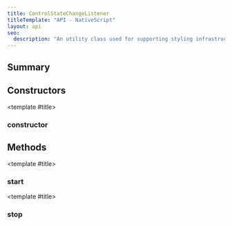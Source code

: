 ```yaml
---
title: ControlStateChangeListener
titleTemplate: "API - NativeScript"
layout: api
seo:
  description: "An utility class used for supporting styling infrastructure.\nWARNING: This class is intended for IOS only."
---
```


<!-- This page is auto generated, do not edit manually. -->
<!-- Run "yarn generate:api-docs" to regenerate -->

<script setup lang="ts">
  import { provide } from "vue";
  import API_DATA from "./ControlStateChangeListener.data.json";
  
  provide('API_DATA', API_DATA);
</script>

<APIRefHierarchy v-once />

<APIRefComment commentBase64="eyJibG9ja1RhZ3MiOltdLCJtb2RpZmllclRhZ3MiOnt9LCJzdW1tYXJ5IjpbeyJraW5kIjoidGV4dCIsInRleHQiOiJBbiB1dGlsaXR5IGNsYXNzIHVzZWQgZm9yIHN1cHBvcnRpbmcgc3R5bGluZyBpbmZyYXN0cnVjdHVyZS5cbldBUk5JTkc6IFRoaXMgY2xhc3MgaXMgaW50ZW5kZWQgZm9yIElPUyBvbmx5LiJ9XX0=" v-once />

## <Heading ignore>Summary</Heading>

<APIRefSummary v-once />

## Constructors

<div class="">

<APIRef for="6501" v-once>

<template #title>

### constructor

</template>

</APIRef>

</div>

## Methods

<div class="">

<APIRef for="6508" v-once>

<template #title>

### start

</template>

</APIRef>

</div>

<div class="">

<APIRef for="6510" v-once>

<template #title>

### stop

</template>

</APIRef>

</div>
